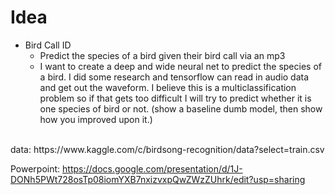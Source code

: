 # Idea
- Bird Call ID
  - Predict the species of a bird given their bird call via an mp3
  - I want to create a deep and wide neural net to predict the species of a bird.  I did some research and tensorflow can read in audio data and get out the waveform.  I believe this is a multiclassification problem so if that gets too difficult I will try to predict whether it is one species of bird or not. (show a baseline dumb model, then show how you improved upon it.) 
<br />
data: https://www.kaggle.com/c/birdsong-recognition/data?select=train.csv
<br />


Powerpoint: https://docs.google.com/presentation/d/1J-DONh5PWt728osTp08iomYXB7nxizvxpQwZWzZUhrk/edit?usp=sharing
